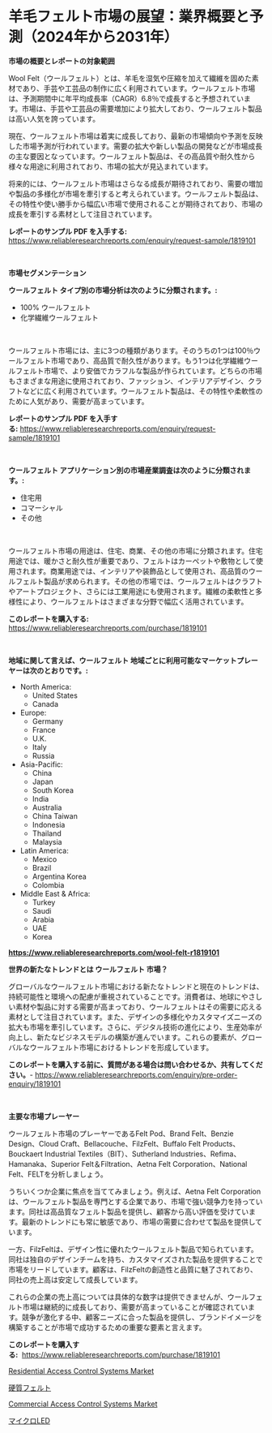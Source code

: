 <p><h1>羊毛フェルト市場の展望：業界概要と予測（2024年から2031年）</h1></p><p><strong>市場の概要とレポートの対象範囲</strong></p>
<p><p>Wool Felt（ウールフェルト）とは、羊毛を湿気や圧縮を加えて繊維を固めた素材であり、手芸や工芸品の制作に広く利用されています。ウールフェルト市場は、予測期間中に年平均成長率（CAGR）6.8％で成長すると予想されています。市場は、手芸や工芸品の需要増加により拡大しており、ウールフェルト製品は高い人気を誇っています。</p><p>現在、ウールフェルト市場は着実に成長しており、最新の市場傾向や予測を反映した市場予測が行われています。需要の拡大や新しい製品の開発などが市場成長の主な要因となっています。ウールフェルト製品は、その高品質や耐久性から様々な用途に利用されており、市場の拡大が見込まれています。</p><p>将来的には、ウールフェルト市場はさらなる成長が期待されており、需要の増加や製品の多様化が市場を牽引すると考えられています。ウールフェルト製品は、その特性や使い勝手から幅広い市場で使用されることが期待されており、市場の成長を牽引する素材として注目されています。</p></p>
<p><strong>レポートのサンプル PDF を入手する:</strong> <a href="https://www.reliableresearchreports.com/enquiry/request-sample/1819101">https://www.reliableresearchreports.com/enquiry/request-sample/1819101</a></p>
<p>&nbsp;</p>
<p><strong>市場セグメンテーション</strong></p>
<p><strong>ウールフェルト タイプ別の市場分析は次のように分類されます。:</strong></p>
<p><ul><li>100% ウールフェルト</li><li>化学繊維ウールフェルト</li></ul></p>
<p>&nbsp;</p>
<p><p>ウールフェルト市場には、主に3つの種類があります。そのうちの1つは100％ウールフェルト市場であり、高品質で耐久性があります。もう1つは化学繊維ウールフェルト市場で、より安価でカラフルな製品が作られています。どちらの市場もさまざまな用途に使用されており、ファッション、インテリアデザイン、クラフトなどに広く利用されています。ウールフェルト製品は、その特性や柔軟性のために人気があり、需要が高まっています。</p></p>
<p><strong>レポートのサンプル PDF を入手する:</strong>&nbsp;<a href="https://www.reliableresearchreports.com/enquiry/request-sample/1819101">https://www.reliableresearchreports.com/enquiry/request-sample/1819101</a></p>
<p>&nbsp;</p>
<p><strong> ウールフェルト アプリケーション別の市場産業調査は次のように分類されます。:</strong></p>
<p><ul><li>住宅用</li><li>コマーシャル</li><li>その他</li></ul></p>
<p>&nbsp;</p>
<p><p>ウールフェルト市場の用途は、住宅、商業、その他の市場に分類されます。住宅用途では、暖かさと耐久性が重要であり、フェルトはカーペットや敷物として使用されます。商業用途では、インテリアや装飾品として使用され、高品質のウールフェルト製品が求められます。その他の市場では、ウールフェルトはクラフトやアートプロジェクト、さらには工業用途にも使用されます。繊維の柔軟性と多様性により、ウールフェルトはさまざまな分野で幅広く活用されています。</p></p>
<p><strong>このレポートを購入する:</strong>&nbsp; <a href="https://www.reliableresearchreports.com/purchase/1819101">https://www.reliableresearchreports.com/purchase/1819101</a></p>
<p>&nbsp;</p>
<p><strong>地域に関して言えば、ウールフェルト 地域ごとに利用可能なマーケットプレーヤーは次のとおりです。:</strong></p>
<p><ul>
    <li>
        North America:
        <ul>
            <li>United States</li>
            <li>Canada</li>
        </ul>
    </li>
    <li>
        Europe:
        <ul>
            <li>Germany</li>
            <li>France</li>
            <li>U.K.</li>
            <li>Italy</li>
            <li>Russia</li>
        </ul>
    </li>
    <li>
        Asia-Pacific:
        <ul>
            <li>China</li>
            <li>Japan</li>
            <li>South Korea</li>
            <li>India</li>
            <li>Australia</li>
            <li>China Taiwan</li>
            <li>Indonesia</li>
            <li>Thailand</li>
            <li>Malaysia</li>
        </ul>
    </li>
    <li>
        Latin America:
        <ul>
            <li>Mexico</li>
            <li>Brazil</li>
            <li>Argentina Korea</li>
            <li>Colombia</li>
        </ul>
    </li>
    <li>
        Middle East & Africa:
        <ul>
            <li>Turkey</li>
            <li>Saudi</li>
            <li>Arabia</li>
            <li>UAE</li>
            <li>Korea</li>
        </ul>
    </li>
    </ul></p>
<p><strong><a href="https://www.reliableresearchreports.com/wool-felt-r1819101">https://www.reliableresearchreports.com/wool-felt-r1819101</a></strong>&nbsp;</p>
<p><strong>世界の新たなトレンドとは ウールフェルト 市場？</strong></p>
<p><p>グローバルなウールフェルト市場における新たなトレンドと現在のトレンドは、持続可能性と環境への配慮が重視されていることです。消費者は、地球にやさしい素材や製品に対する需要が高まっており、ウールフェルトはその需要に応える素材として注目されています。また、デザインの多様化やカスタマイズニーズの拡大も市場を牽引しています。さらに、デジタル技術の進化により、生産効率が向上し、新たなビジネスモデルの構築が進んでいます。これらの要素が、グローバルなウールフェルト市場におけるトレンドを形成しています。</p></p>
<p><strong>このレポートを購入する前に、質問がある場合は問い合わせるか、共有してください。</strong>- <a href="https://www.reliableresearchreports.com/enquiry/pre-order-enquiry/1819101">https://www.reliableresearchreports.com/enquiry/pre-order-enquiry/1819101</a></p>
<p>&nbsp;</p>
<p><strong>主要な市場プレーヤー</strong></p>
<p><p>ウールフェルト市場のプレーヤーであるFelt Pod、Brand Felt、Benzie Design、Cloud Craft、Bellacouche、FilzFelt、Buffalo Felt Products、Bouckaert Industrial Textiles（BIT）、Sutherland Industries、Refima、Hamanaka、Superior Felt＆Filtration、Aetna Felt Corporation、National Felt、FELTを分析しましょう。</p><p>うちいくつか企業に焦点を当ててみましょう。例えば、Aetna Felt Corporationは、ウールフェルト製品を専門とする企業であり、市場で強い競争力を持っています。同社は高品質なフェルト製品を提供し、顧客から高い評価を受けています。最新のトレンドにも常に敏感であり、市場の需要に合わせて製品を提供しています。</p><p>一方、FilzFeltは、デザイン性に優れたウールフェルト製品で知られています。同社は独自のデザインチームを持ち、カスタマイズされた製品を提供することで市場をリードしています。顧客は、FilzFeltの創造性と品質に魅了されており、同社の売上高は安定して成長しています。</p><p>これらの企業の売上高については具体的な数字は提供できませんが、ウールフェルト市場は継続的に成長しており、需要が高まっていることが確認されています。競争が激化する中、顧客ニーズに合った製品を提供し、ブランドイメージを構築することが市場で成功するための重要な要素と言えます。</p></p>
<p><strong>このレポートを購入する:</strong>&nbsp;&nbsp;<a href="https://www.reliableresearchreports.com/purchase/1819101">https://www.reliableresearchreports.com/purchase/1819101</a></p>
<p><p><a href="https://github.com/zjyglelu/Market-Research-Report-List-2/blob/main/residential-access-control-systems-market.md">Residential Access Control Systems Market</a></p><p><a href="https://github.com/RodHoppe07/Market-Research-Report-List-1/blob/main/937325829492.md">硬質フェルト</a></p><p><a href="https://github.com/mbisetmhermsr/Market-Research-Report-List-2/blob/main/commercial-access-control-systems-market.md">Commercial Access Control Systems Market</a></p><p><a href="https://github.com/avwofrml53535/Market-Research-Report-List-1/blob/main/664120639387.md">マイクロLED</a></p></p>